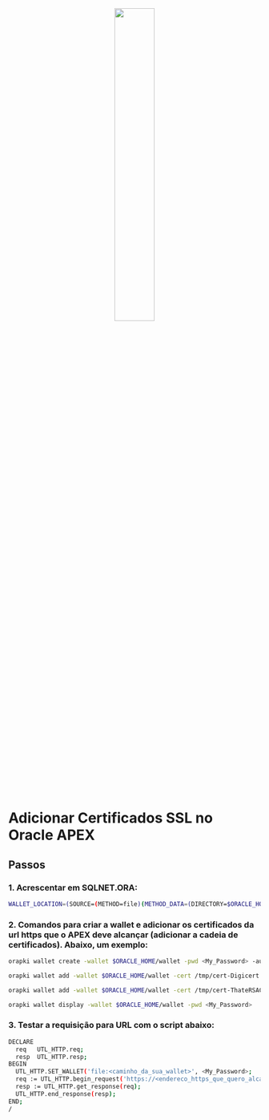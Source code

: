 

<div align="center">
  <img src="https://fiverr-res.cloudinary.com/images/t_main1,q_auto,f_auto,q_auto,f_auto/gigs/267479684/original/83f0b98372561b234cb8892340da027eed98e73c/develop-oracle-databases-apex-applications-plsql.png" width="40%" height="40%">  
</div>

# Adicionar Certificados SSL no Oracle APEX 

## Passos

### 1. Acrescentar em SQLNET.ORA:

```bash
WALLET_LOCATION=(SOURCE=(METHOD=file)(METHOD_DATA=(DIRECTORY=$ORACLE_HOME/wallet)))
```

### 2.  Comandos para criar a wallet e adicionar os certificados da url https que o APEX deve alcançar (adicionar a cadeia de certificados). Abaixo, um exemplo:

```bash
orapki wallet create -wallet $ORACLE_HOME/wallet -pwd <My_Password> -auto_login
```

```bash
orapki wallet add -wallet $ORACLE_HOME/wallet -cert /tmp/cert-Digicert.cer -trusted_cert -pwd <My_Password>
```

```bash
orapki wallet add -wallet $ORACLE_HOME/wallet -cert /tmp/cert-ThateRSACA2018.cer -trusted_cert -pwd <My_Password>
```

```bash
orapki wallet display -wallet $ORACLE_HOME/wallet -pwd <My_Password>
```

### 3. Testar a requisição para URL com o script abaixo:

```bash
DECLARE
  req   UTL_HTTP.req;
  resp  UTL_HTTP.resp;
BEGIN
  UTL_HTTP.SET_WALLET('file:<caminho_da_sua_wallet>', <My_Password>;
  req := UTL_HTTP.begin_request('https://<endereco_https_que_quero_alcançar>');
  resp := UTL_HTTP.get_response(req);
  UTL_HTTP.end_response(resp);
END;
/


